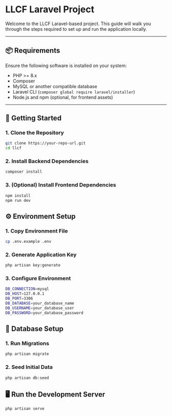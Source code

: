 # LLCF Laravel Project

Welcome to the LLCF Laravel-based project. This guide will walk you through the steps required to set up and run the application locally.

---

## 📦 Requirements

Ensure the following software is installed on your system:

- PHP >= 8.x
- Composer
- MySQL or another compatible database
- Laravel CLI (`composer global require laravel/installer`)
- Node.js and npm (optional, for frontend assets)

---

## 🚀 Getting Started

### 1. Clone the Repository

```bash
git clone https://your-repo-url.git
cd llcf
```

### 2. Install Backend Dependencies
```bash
composer install
```

### 3. (Optional) Install Frontend Dependencies
```bash
npm install
npm run dev
```

## ⚙️ Environment Setup

### 1. Copy Environment File
```bash
cp .env.example .env
```

### 2. Generate Application Key
```bash
php artisan key:generate
```

### 3. Configure Environment
```bash
DB_CONNECTION=mysql
DB_HOST=127.0.0.1
DB_PORT=3306
DB_DATABASE=your_database_name
DB_USERNAME=your_database_user
DB_PASSWORD=your_database_password
```

## 🧱 Database Setup

### 1. Run Migrations
```bash
php artisan migrate
```

### 2. Seed Initial Data
```bash
php artisan db:seed
```

## 🖥️ Run the Development Server
```bash
php artisan serve
```
